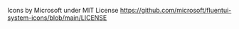 Icons by Microsoft under MIT License https://github.com/microsoft/fluentui-system-icons/blob/main/LICENSE
